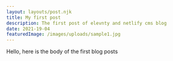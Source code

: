 ```yaml
---
layout: layouts/post.njk
title: My first post
description: The first post of elevnty and netlify cms blog
date: 2021-19-04
featuredImage: /images/uploads/sample1.jpg
---
```


Hello, here is the body of the first blog posts
